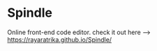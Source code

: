 # Spindle
Online front-end code editor.
check it out here --> https://rayaratrika.github.io/Spindle/

